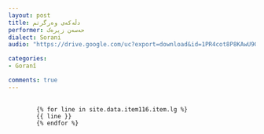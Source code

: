```yaml
---
layout: post
title: دڵه‌که‌ی وه‌رگرتم
performer: حەسەن زیرەک
dialect: Sorani
audio: "https://drive.google.com/uc?export=download&id=1PR4cot8P8KAwU9GKszqqMyjSTu6wpOCM"

categories:
- Goranî

comments: true
---
```


<div class="language-plaintext highlighter-rouge">
    <div class="highlight">
        <pre class="highlight">
            <code>
        {% for line in site.data.item116.item.lg %}
        {{ line }}
        {% endfor %}
            </code>
        </pre>
    </div>
</div>


